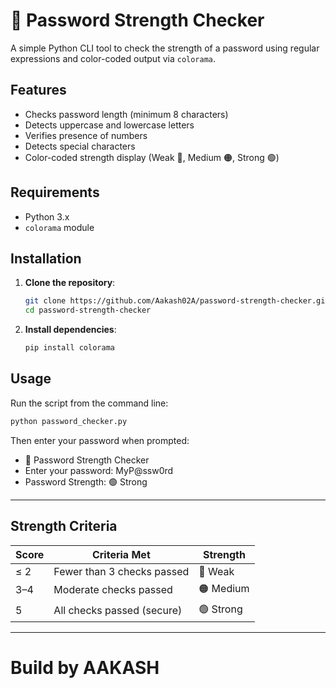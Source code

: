 # 🔐 Password Strength Checker

A simple Python CLI tool to check the strength of a password using regular expressions and color-coded output via `colorama`.

## Features

- Checks password length (minimum 8 characters)
- Detects uppercase and lowercase letters
- Verifies presence of numbers
- Detects special characters
- Color-coded strength display (Weak 🔴, Medium 🟠, Strong 🟢)

## Requirements

- Python 3.x
- `colorama` module

## Installation

1. **Clone the repository**:
    ```bash
    git clone https://github.com/Aakash02A/password-strength-checker.git
    cd password-strength-checker
    ```

2. **Install dependencies**:
    ```bash
    pip install colorama
    ```

## Usage

Run the script from the command line:

```bash
python password_checker.py
```
Then enter your password when prompted:

- 🔐 Password Strength Checker
- Enter your password: MyP@ssw0rd
- Password Strength: 🟢 Strong

---

## Strength Criteria

| Score | Criteria Met               | Strength  |
| ----- | -------------------------- | --------- |
| ≤ 2   | Fewer than 3 checks passed | 🔴 Weak   |
| 3–4   | Moderate checks passed     | 🟠 Medium |
| 5     | All checks passed (secure) | 🟢 Strong |

---

# Build by AAKASH

